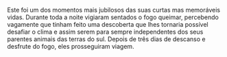 ﻿Este foi um dos momentos mais jubilosos das suas curtas mas memoráveis vidas. Durante toda a noite vigiaram sentados o fogo queimar, percebendo vagamente que tinham feito uma descoberta que lhes tornaria possível desafiar o clima e assim serem para sempre independentes dos seus parentes animais das terras do sul. Depois de três dias de descanso e desfrute do fogo, eles prosseguiram viagem.
